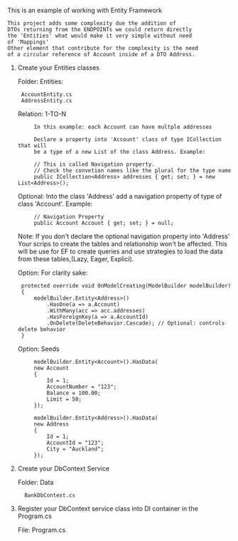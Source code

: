 This is an example of working with Entity Framework

	This project adds some complexity due the addition of 
	DTOs returning from the ENDPOINTs we could return directly
	the 'Entities' what would make it very simple without need 
	of 'Mappings'
	Other element that contribute for the complexity is the need
	of a circular reference of Account inside of a DTO Address.
	
	
	

1. Create your Entities classes

	Folder: Entities:
	
		AccountEntity.cs
		AddressEntity.cs
		
	
	Relation: 1-TO-N
		
			In this example: each Account can have multple addresses
			
			Declare a property into 'Account' class of type ICollection that will
			be a type of a new List of the class Address. Example:
			
			// This is called Navigation property.
			// Check the convetion names like the plural for the type name
	        public ICollection<Address> addresses { get; set; } = new List<Address>();
			
			
	Optional:
			Into the class 'Address' add a navigation property of type of 
			class 'Account'. Example:
			
			// Navigation Property
			public Account Account { get; set; } = null;
		
		
	Note: If you don't declare the optional navigation property into 'Address'
	      Your scrips to create the tables and relationship won't be affected.
		  This will be use for EF to create queries and use strategies to load
		  the data from these tables,(Lazy, Eager, Explici).
		  
	Option: For clarity sake:
	
		protected override void OnModelCreating(ModelBuilder modelBuilder)
		{
			modelBuilder.Entity<Address>()
				.HasOne(a => a.Account)
				.WithMany(acc => acc.addresses)
				.HasForeignKey(a => a.AccountId)
				.OnDelete(DeleteBehavior.Cascade); // Optional: controls delete behavior
		}
		
	Option: Seeds

			modelBuilder.Entity<Account>().HasData(
            new Account
            {
				Id = 1;
				AccountNumber = "123";
				Balance = 100.00;
				Limit = 50;
            });
		
			modelBuilder.Entity<Address>().HasData(
            new Address
            {
				Id = 1;
				AccountId = "123";
				City = "Auckland";
            });
		  
		  
		
		
2. Create your DbContext Service

	Folder: Data
		
		 BankDbContext.cs
		 
3.  Register your DbContext service class into DI container in the Program.cs


	File: Program.cs
	
	
	
	